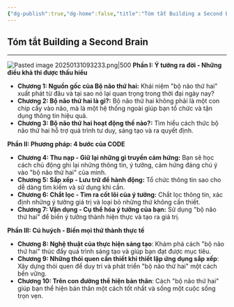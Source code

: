 ```yaml
---
{"dg-publish":true,"dg-home":false,"title":"Tóm tắt Building a Second Brain","date":"2025-01-31","tags":["book","books/building-second-brain"],"dg-path":"Books/Building a Second Brain/Tóm tắt Building a Second Brain.md","permalink":"/books/building-a-second-brain/tom-tat-building-a-second-brain/","dgPassFrontmatter":true,"updated":"2025-01-31T09:36:35.985+07:00"}
---
```


## Tóm tắt Building a Second Brain
---
![Pasted image 20250131093233.png|500](/img/user/src/Pasted%20image%2020250131093233.png)
**Phần I: Ý tưởng ra đời - Những điều khả thi được thấu hiểu**

* **Chương 1: Nguồn gốc của Bộ não thứ hai:**  Khái niệm "bộ não thứ hai" xuất phát từ đâu và tại sao nó lại quan trọng trong thời đại ngày nay?
* **Chương 2: Bộ não thứ hai là gì?:**  Bộ não thứ hai không phải là một con chip cấy vào não, mà là một hệ thống ngoài giúp bạn tổ chức và tận dụng thông tin hiệu quả. 
* **Chương 3: Bộ não thứ hai hoạt động thế nào?:**  Tìm hiểu cách thức bộ não thứ hai hỗ trợ quá trình tư duy, sáng tạo và ra quyết định.

**Phần II: Phương pháp: 4 bước của CODE**

* **Chương 4: Thu nạp - Giữ lại những gì truyền cảm hứng:**  Bạn sẽ học cách chủ động ghi lại những thông tin, ý tưởng, cảm hứng đáng chú ý vào "bộ não thứ hai" của mình.
* **Chương 5: Sắp xếp - Lưu trữ để hành động:** Tổ chức thông tin sao cho dễ dàng tìm kiếm và sử dụng khi cần.
* **Chương 6: Chắt lọc - Tìm ra cốt lõi của ý tưởng:**  Chắt lọc thông tin, xác định những ý tưởng giá trị và loại bỏ những thứ không cần thiết.
* **Chương 7: Vận dụng - Cụ thể hóa ý tưởng của bạn:**  Sử dụng "bộ não thứ hai" để biến ý tưởng thành hiện thực và tạo ra giá trị.

**Phần III: Cú huých - Biến mọi thứ thành thực tế**

* **Chương 8: Nghệ thuật của thực hiện sáng tạo**:  Khám phá cách "bộ não thứ hai" thúc đẩy quá trình sáng tạo và giúp bạn đạt được mục tiêu.
* **Chương 9: Những thói quen cần thiết khi thiết lập ứng dụng sắp xếp**:  Xây dựng thói quen để duy trì và phát triển "bộ não thứ hai" một cách bền vững.
* **Chương 10: Trên con đường thể hiện bản thân**:  Cách "bộ não thứ hai" giúp bạn thể hiện bản thân một cách tốt nhất và sống một cuộc sống trọn vẹn.